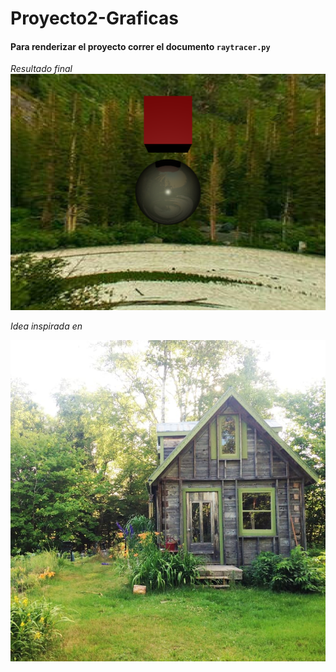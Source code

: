 # Proyecto2-Graficas

#### Para renderizar el proyecto correr el documento ```raytracer.py```

*Resultado final*
![alt text](https://github.com/CamilaGO/Proyecto2-Graficas/blob/master/out.bmp?raw=true)


*Idea inspirada en*

![alt text](https://github.com/CamilaGO/Proyecto2-Graficas/blob/master/casa.jpg?raw=true)


